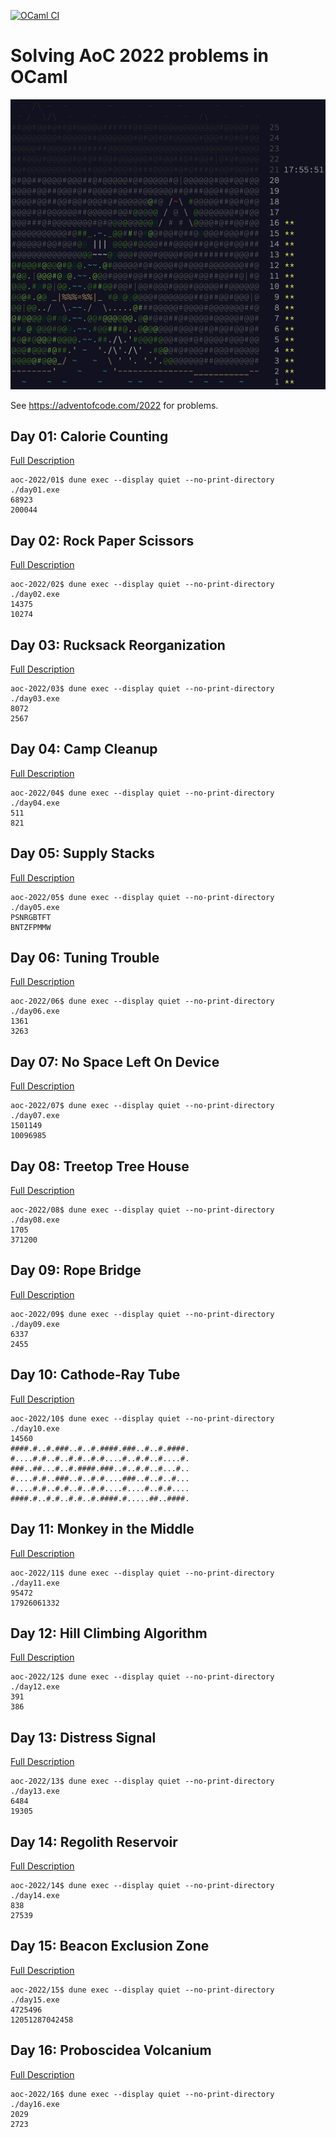 [![OCaml CI](https://github.com/DrearyLisper/aoc-2022/actions/workflows/ocaml.yml/badge.svg)](https://github.com/DrearyLisper/aoc-2022/actions/workflows/ocaml.yml)

# Solving AoC 2022 problems in OCaml

![Logo](https://raw.githubusercontent.com/DrearyLisper/aoc-2022/master/images/logo.png)

See https://adventofcode.com/2022 for problems.

## Day 01: Calorie Counting

[Full Description](https://github.com/DrearyLisper/aoc-2022/tree/master/01)

``` console
aoc-2022/01$ dune exec --display quiet --no-print-directory ./day01.exe
68923
200044
```

## Day 02: Rock Paper Scissors

[Full Description](https://github.com/DrearyLisper/aoc-2022/tree/master/02)

``` console
aoc-2022/02$ dune exec --display quiet --no-print-directory ./day02.exe
14375
10274
```

## Day 03: Rucksack Reorganization

[Full Description](https://github.com/DrearyLisper/aoc-2022/tree/master/03)

``` console
aoc-2022/03$ dune exec --display quiet --no-print-directory ./day03.exe
8072
2567
```

## Day 04: Camp Cleanup

[Full Description](https://github.com/DrearyLisper/aoc-2022/tree/master/04)

``` console
aoc-2022/04$ dune exec --display quiet --no-print-directory ./day04.exe 
511
821
```

## Day 05: Supply Stacks

[Full Description](https://github.com/DrearyLisper/aoc-2022/tree/master/05)

``` console
aoc-2022/05$ dune exec --display quiet --no-print-directory ./day05.exe 
PSNRGBTFT
BNTZFPMMW
```

## Day 06: Tuning Trouble

[Full Description](https://github.com/DrearyLisper/aoc-2022/tree/master/06)

``` console
aoc-2022/06$ dune exec --display quiet --no-print-directory ./day06.exe
1361
3263
```

## Day 07: No Space Left On Device

[Full Description](https://github.com/DrearyLisper/aoc-2022/tree/master/07)

``` console
aoc-2022/07$ dune exec --display quiet --no-print-directory ./day07.exe
1501149
10096985
```

## Day 08: Treetop Tree House

[Full Description](https://github.com/DrearyLisper/aoc-2022/tree/master/08)

``` console
aoc-2022/08$ dune exec --display quiet --no-print-directory ./day08.exe
1705
371200
```

## Day 09: Rope Bridge

[Full Description](https://github.com/DrearyLisper/aoc-2022/tree/master/09)

``` console
aoc-2022/09$ dune exec --display quiet --no-print-directory ./day09.exe
6337
2455
```

## Day 10: Cathode-Ray Tube

[Full Description](https://github.com/DrearyLisper/aoc-2022/tree/master/10)

``` console
aoc-2022/10$ dune exec --display quiet --no-print-directory ./day10.exe
14560
####.#..#.###..#..#.####.###..#..#.####.
#....#.#..#..#.#..#.#....#..#.#..#....#.
###..##...#..#.####.###..#..#.#..#...#..
#....#.#..###..#..#.#....###..#..#..#...
#....#.#..#.#..#..#.#....#....#..#.#....
####.#..#.#..#.#..#.####.#.....##..####.
```

## Day 11: Monkey in the Middle

[Full Description](https://github.com/DrearyLisper/aoc-2022/tree/master/11)

``` console
aoc-2022/11$ dune exec --display quiet --no-print-directory ./day11.exe
95472
17926061332
```

## Day 12: Hill Climbing Algorithm

[Full Description](https://github.com/DrearyLisper/aoc-2022/tree/master/12)

``` console
aoc-2022/12$ dune exec --display quiet --no-print-directory ./day12.exe 
391
386
```

## Day 13: Distress Signal

[Full Description](https://github.com/DrearyLisper/aoc-2022/tree/master/13)

``` console
aoc-2022/13$ dune exec --display quiet --no-print-directory ./day13.exe
6484
19305
```

## Day 14: Regolith Reservoir

[Full Description](https://github.com/DrearyLisper/aoc-2022/tree/master/14)

``` console
aoc-2022/14$ dune exec --display quiet --no-print-directory ./day14.exe
838
27539
```

## Day 15: Beacon Exclusion Zone

[Full Description](https://github.com/DrearyLisper/aoc-2022/tree/master/15)

``` console
aoc-2022/15$ dune exec --display quiet --no-print-directory ./day15.exe
4725496
12051287042458
```

## Day 16: Proboscidea Volcanium

[Full Description](https://github.com/DrearyLisper/aoc-2022/tree/master/16)

``` console
aoc-2022/16$ dune exec --display quiet --no-print-directory ./day16.exe 
2029
2723
```